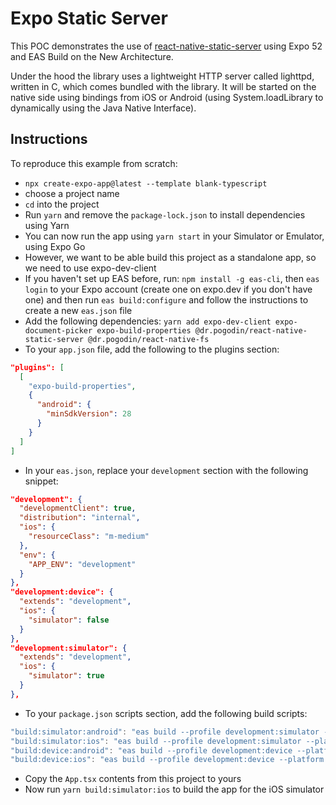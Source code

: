 # Expo Static Server

This POC demonstrates the use of [react-native-static-server](https://github.com/birdofpreyru/react-native-static-server)
using Expo 52 and EAS Build on the New Architecture.

Under the hood the library uses a lightweight HTTP server called lighttpd, written in C, which comes bundled
with the library. It will be started on the native side using bindings from iOS or Android (using System.loadLibrary to 
dynamically using the Java Native Interface).

## Instructions

To reproduce this example from scratch:

- `npx create-expo-app@latest --template blank-typescript`
- choose a project name
- `cd` into the project
- Run `yarn` and remove the `package-lock.json` to install dependencies using Yarn
- You can now run the app using `yarn start` in your Simulator or Emulator, using Expo Go
- However, we want to be able build this project as a standalone app, so we need to use expo-dev-client
- If you haven't set up EAS before, run: `npm install -g eas-cli`, then `eas login` to your Expo account
  (create one on expo.dev if you don't have one) and then run `eas build:configure` and follow the instructions
  to create a new `eas.json` file
- Add the following dependencies: `yarn add expo-dev-client expo-document-picker expo-build-properties @dr.pogodin/react-native-static-server @dr.pogodin/react-native-fs`
- To your `app.json` file, add the following to the plugins section:

```json
"plugins": [
  [
    "expo-build-properties",
    {
      "android": {
        "minSdkVersion": 28
      }
    }
  ]
]
```
- In your `eas.json`, replace your `development` section with the following snippet:
```json
"development": {
  "developmentClient": true,
  "distribution": "internal",
  "ios": {
    "resourceClass": "m-medium"
  },
  "env": {
    "APP_ENV": "development"
  }
},
"development:device": {
  "extends": "development",
  "ios": {
    "simulator": false
  }
},
"development:simulator": {
  "extends": "development",
  "ios": {
    "simulator": true
  }
},
```
- To your `package.json` scripts section, add the following build scripts:
```js
"build:simulator:android": "eas build --profile development:simulator --platform ios --message $(git symbolic-ref --short HEAD) --local",
"build:simulator:ios": "eas build --profile development:simulator --platform ios --message $(git symbolic-ref --short HEAD) --local",
"build:device:android": "eas build --profile development:device --platform android --message $(git symbolic-ref --short HEAD) --local",
"build:device:ios": "eas build --profile development:device --platform ios --message $(git symbolic-ref --short HEAD) --local"
```
- Copy the `App.tsx` contents from this project to yours
- Now run `yarn build:simulator:ios` to build the app for the iOS simulator
